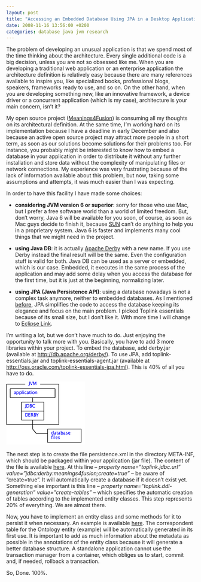 ```yaml
---
layout: post
title: "Accessing an Embedded Database Using JPA in a Desktop Application"
date: 2008-11-16 13:56:00 +0200
categories: database java jvm research
---
```


The problem of developing an unusual application is that we spend most of the time thinking about the architecture. Every single additional code is a big decision, unless you are not so obsessed like me. When you are developing a traditional web application or an enterprise application the architecture definition is relatively easy because there are many references available to inspire you, like specialized books, professional blogs, speakers, frameworks ready to use, and so on. On the other hand, when you are developing something new, like an innovative framework, a device driver or a concurrent application (which is my case), architecture is your main concern, isn’t it?

My open source project (<a href="http://kenai.com/projects/meanings4fusion">Meanings4Fusion</a>) is consuming all my thoughts on its architectural definition. At the same time, I’m working hard on its implementation  because I have a deadline in early December and also because an active open source project may attract more people in a short term, as soon as our solutions become solutions for their problems too. For instance, you probably might be interested to know how to embed a database in your application in order to distribute it without any further installation and store data without the complexity of manipulating files or network connections. My experience was very frustrating because of the lack of information available about this problem, but now, taking some assumptions and attempts, it was much easier than I was expecting.

In order to have this facility I have made some choices:

- **considering JVM version 6 or superior**: sorry for those who use Mac, but I prefer a free software world than a world of limited freedom. But, don’t worry, Java 6 will be available for you soon, of course, as soon as Mac guys decide to finish it, because <a href="http://www.sun.com/">SUN</a> can’t do anything to help you in a proprietary system. Java 6 is faster and implements many cool things that we might need in the project.

- **using Java DB**: it is actually <a href="http://db.apache.org/derby/">Apache Derby</a> with a new name. If you use Derby instead the final result will be the same. Even the configuration stuff is valid for both. Java DB can be used as a server or embedded, which is our case. Embedded, it executes in the same process of the application and may add some delay when you access the database for the first time, but it is just at the beginning, normalizing later.

- **using JPA (Java Persistence API)**: using a database nowadays is not a complex task anymore, neither to embedded databases. As I mentioned <a href="http://planexstrategy.blogspot.com/2008/11/annoying-unchecked-conversion-using-jpa.html">before</a>, JPA simplifies the code to access the database keeping its elegance and focus on the main problem. I picked Toplink essentials because of its small size, but I don’t like it. With more time I will change to <a href="http://www.eclipse.org/eclipselink/">Eclipse Link</a>.

I’m writing a lot, but we don’t have much to do. Just enjoying the opportunity to talk more with you. Basically, you have to add 3 more libraries within your project. To embed the database, add derby.jar (available at <a href="http://db.apache.org/derby/">http://db.apache.org/derby/</a>). To use JPA, add toplink-essentials.jar and toplink-essentials-agent.jar (available at <a href="http://oss.oracle.com/toplink-essentials-jpa.html">http://oss.oracle.com/toplink-essentials-jpa.html</a>). This is 40% of all you have to do.

![embedded.png](/images/posts/embedded.png)

The next step is to create the file persistence.xml in the directory META-INF, which should be packaged within your application (jar file). The content of the file is available <a href="http://kenai.com/projects/meanings4fusion/sources/1193/content/src/META-INF/persistence.xml?id=1193-Subversion-Source-Code-Repository">here</a>. At this line – _property name=”toplink.jdbc.url” value=”jdbc:derby:meanings4fusion;create=true”_ – be aware of “create=true”. It will automatically create a database if it doesn’t exist yet. Something else important is this line – _property name=”toplink.ddl-generation” value=”create-tables”_ – which specifies the automatic creation of tables according to the implemented entity classes. This step represents 20% of everything. We are almost there.

Now, you have to implement an entity class and some methods for it to persist it when necessary. An example is available <a href="http://kenai.com/projects/meanings4fusion/sources/1193/content/src/org/meanings4fusion/core/Ontology.java?id=1193-Subversion-Source-Code-Repository">here</a>. The correspondent table for the Ontology entity (example) will be automatically generated in its first use. It is important to add as much information about the metadata as possible in the annotations of the entity class because it will generate a better database structure. A standalone application cannot use the transaction manager from a container, which obliges us to start, commit and, if needed, rollback a transaction.

So, Done. 100%.
